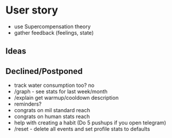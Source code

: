 # User story

* use Supercompensation theory
* gather feedback (feelings, state)

## Ideas

## Declined/Postponed

* track water consumption too? no
* /graph - see stats for last week/month
* /explain get warmup/cooldown description
* reminders?
* congrats on mil standard reach
* congrats on human stats reach
* help with creating a habit (Do 5 pushups if you open telegram)
* /reset - delete all events and set profile stats to defaults
